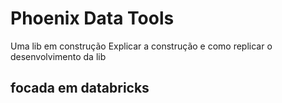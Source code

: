 # Phoenix Data Tools

Uma lib em construção
Explicar a construção e como replicar o desenvolvimento da lib
## focada em databricks